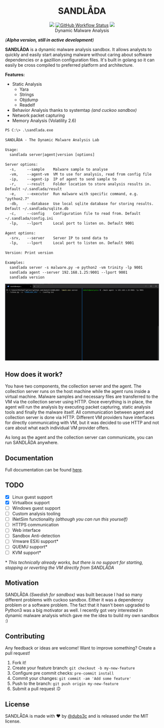 
<h1 align="center">SANDLÅDA</h1>
<p align="center">
  <p align="center">
    <a href="https://goreportcard.com/report/github.com/dubs3c/SANDLADA"><img src="https://goreportcard.com/badge/github.com/dubs3c/SANDLADA"></a>
    <a href="https://github.com/dubs3c/SANDLADA/actions/workflows/go.yml"><img alt="GitHub Workflow Status" src="https://img.shields.io/github/actions/workflow/status/dubs3c/SANDLADA/go.yml"></a>
    <a href="https://codecov.io/gh/dubs3c/SANDLADA">
        <img src="https://codecov.io/gh/dubs3c/SANDLADA/branch/main/graph/badge.svg?token=CJ3UJZIIJN"/>
    </a>
    <br />
  Dynamic Malware Analysis
  </p>
</p>

_(**Alpha version, still in active development**)_

**SANDLÅDA** is a dynamic malware analysis sandbox. It allows analysts to quickly and easily start analysing malware without caring about software dependencies or a gazillion configuration files. It's built in golang so it can easily be cross compiled to preferred platform and architecture.

**Features:**

* Static Analysis
    * Yara
    * Strings
    * Objdump
    * Readelf
* Behavior Analysis thanks to systemtap *(and cuckoo sandbox)*
* Network packet capturing
* Memory Analysis (Volatility 2.6)

```
PS C:\> .\sandlada.exe

SANDLÅDA - The Dynamic Malware Analysis Lab

Usage:
  sandlada server|agent|version [options]

Server options:
  -s,     --sample    Malware sample to analyse
  -vm,    --agent-vm  VM to use for analysis, read from config file
  -ip,    --agent-ip  IP of agent to send sample to
  -r,     --result    Folder location to store analysis results in. Default ~/.sandlada/result
  -e,     --executor  Run malware with specific command, e.g. "python2.7"
  -db,    --database  Use local sqlite database for storing results. Default ~/.sandlada/sqlite.db
  -c,     --config    Configuration file to read from. Default ~/.sandlada/config.ini
  -lp,    --lport     Local port to listen on. Default 9001

Agent options:
  -srv,   --server    Server IP to send data to
  -lp,    --lport     Local port to listen on. Default 9001

Version: Print version

Examples:
  sandlada server -s malware.py -e python2 -vm trinity -lp 9001
  sandlada agent --server 192.168.1.25:9001 --lport 9001
  sandlada version
```

![demo](docs/demo.gif)

## How does it work?

You have two components, the collection server and the agent. The collection server runs on the host machine while the agent runs inside a virtual machine. Malware samples and necessary files are transferred to the VM via the collection server using HTTP. Once everything is in place, the agent will run the analysis by executing packet capturing, static analysis tools and finally the malware itself. All communication between agent and collection server is done via HTTP. Different VM providers have interfaces for directly communicating with VM, but it was decided to use HTTP and not care about what each individual VM provider offers.

As long as the agent and the collection server can communicate, you can run SANDLÅDA anywhere.

## Documentation

Full documentation can be found [here](docs/).

## TODO

- [X] Linux guest support
- [X] Virtualbox support
- [ ] Windows guest support
- [ ] Custom analysis tooling
- [ ] INetSim functionality *(although you can run this yourself)*
- [ ] HTTPS communication
- [ ] Web interface
- [ ] Sandbox Anti-detection
- [ ] Vmware ESXi support*
- [ ] QUEMU support*
- [ ] KVM support*

\* *This technically already works, but there is no support for starting, stopping or reverting the VM directly from SANDLÅDA*

## Motivation
SANDLÅDA *(Swedish for sandbox)* was built because I had so many different problems with cuckoo sandbox. Either it was a dependency problem or a software problem. The fact that it hasn't been upgraded to Python3 was a big motivator as well. I recently got very interested in dynamic malware analysis which gave me the idea to build my own sandbox :)

## Contributing
Any feedback or ideas are welcome! Want to improve something? Create a pull request!

1. Fork it!
2. Create your feature branch: `git checkout -b my-new-feature`
3. Configure pre commit checks: `pre-commit install`
4. Commit your changes: `git commit -am 'Add some feature'`
5. Push to the branch: `git push origin my-new-feature`
6. Submit a pull request :D

## License

SANDLÅDA is made with ♥ by [@dubs3c](https://github.com/dubs3c) and is released under the MIT license.
